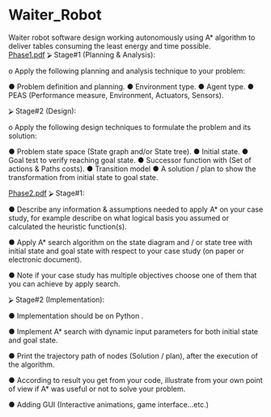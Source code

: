 # Waiter_Robot
Waiter robot software design working autonomously  using A* algorithm to deliver tables consuming the least energy and time possible.  
[Phase1.pdf](https://github.com/Samahussien7/Waiter_Robot/files/12195017/Phase1.pdf)
⮚ Stage#1 (Planning & Analysis):

o Apply the following planning and analysis
technique to your problem:

● Problem definition and planning.
● Environment type.
● Agent type.
● PEAS (Performance measure, Environment, Actuators,
Sensors).

                        
⮚ Stage#2 (Design):


o Apply the following design techniques to formulate
the problem and its solution:

● Problem state space (State graph and/or State tree).
● Initial state.
● Goal test to verify reaching goal state.
● Successor function with (Set of actions & Paths costs).
● Transition model
● A solution / plan to show the transformation from initial
state to goal state.

[Phase2.pdf](https://github.com/Samahussien7/Waiter_Robot/files/12195019/Phase2.pdf)
⮚ Stage#1:

● Describe any information & assumptions needed to apply A*
on your case study, for example describe on what logical
basis you assumed or calculated the heuristic function(s).

● Apply A* search algorithm on the state diagram and / or
state tree with initial state and goal state with respect to
your case study (on paper or electronic document).

● Note if your case study has multiple objectives choose one
of them that you can achieve by apply search.

⮚ Stage#2 (Implementation):

● Implementation should be on Python .

● Implement A* search with dynamic input parameters for
both initial state and goal state.

● Print the trajectory path of nodes (Solution / plan), after the
execution of the algorithm.

● According to result you get from your code, illustrate from
your own point of view if A* was useful or not to solve your
problem.

● Adding GUI (Interactive animations, game interface…etc.) 
